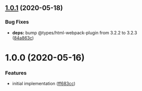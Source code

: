 ## [1.0.1](https://github.com/JuroOravec/html-webpack-inline-i18n-plugin/compare/v1.0.0...v1.0.1) (2020-05-18)


### Bug Fixes

* **deps:** bump @types/html-webpack-plugin from 3.2.2 to 3.2.3 ([84a863c](https://github.com/JuroOravec/html-webpack-inline-i18n-plugin/commit/84a863c3a15aabd4eda049a83bc6b0d050240977))

# 1.0.0 (2020-05-16)


### Features

* initial implementation ([ff683cc](https://github.com/JuroOravec/html-webpack-inline-i18n-plugin/commit/ff683ccb8a13633301530ac9362f5243ce5fe27d))
